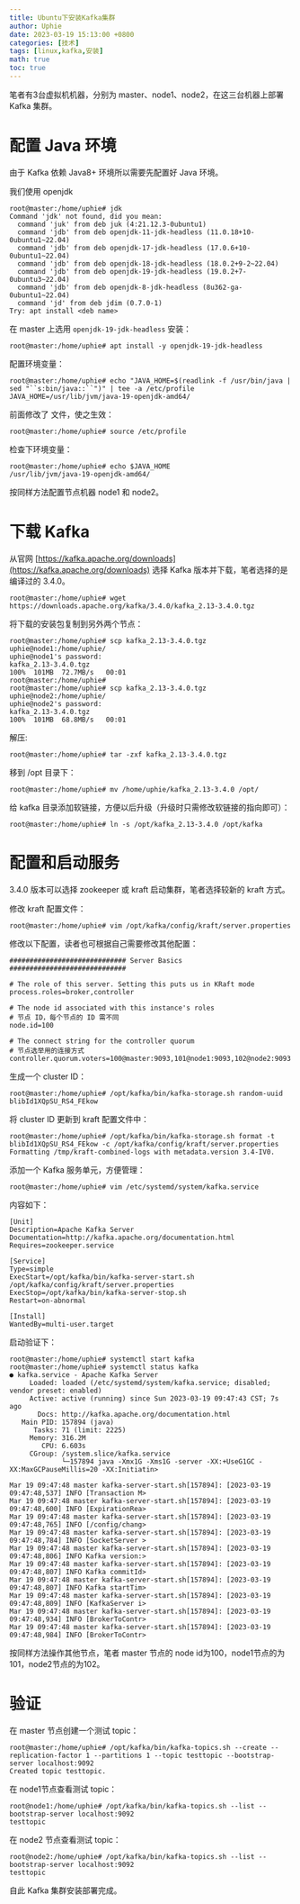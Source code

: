 ```yaml
---
title: Ubuntu下安装Kafka集群
author: Uphie
date: 2023-03-19 15:13:00 +0800
categories: [技术]
tags: [linux,kafka,安装]
math: true
toc: true
---
```


笔者有3台虚拟机机器，分别为 master、node1、node2，在这三台机器上部署 Kafka 集群。

# 配置 Java 环境

由于 Kafka 依赖 Java8+ 环境所以需要先配置好 Java 环境。

我们使用 openjdk
```console
root@master:/home/uphie# jdk
Command 'jdk' not found, did you mean:
  command 'juk' from deb juk (4:21.12.3-0ubuntu1)
  command 'jdb' from deb openjdk-11-jdk-headless (11.0.18+10-0ubuntu1~22.04)
  command 'jdb' from deb openjdk-17-jdk-headless (17.0.6+10-0ubuntu1~22.04)
  command 'jdb' from deb openjdk-18-jdk-headless (18.0.2+9-2~22.04)
  command 'jdb' from deb openjdk-19-jdk-headless (19.0.2+7-0ubuntu3~22.04)
  command 'jdb' from deb openjdk-8-jdk-headless (8u362-ga-0ubuntu1~22.04)
  command 'jd' from deb jdim (0.7.0-1)
Try: apt install <deb name>
```

在 master 上选用 `openjdk-19-jdk-headless` 安装：
```console
root@master:/home/uphie# apt install -y openjdk-19-jdk-headless
```

配置环境变量：
```console
root@master:/home/uphie# echo "JAVA_HOME=$(readlink -f /usr/bin/java | sed "``s:bin/java::``")" | tee -a /etc/profile
JAVA_HOME=/usr/lib/jvm/java-19-openjdk-amd64/
```

前面修改了 文件，使之生效：
```console
root@master:/home/uphie# source /etc/profile
```

检查下环境变量：
```console
root@master:/home/uphie# echo $JAVA_HOME
/usr/lib/jvm/java-19-openjdk-amd64/
```

按同样方法配置节点机器 node1 和 node2。

# 下载 Kafka

从官网 [https://kafka.apache.org/downloads](https://kafka.apache.org/downloads) 选择 Kafka 版本并下载，笔者选择的是编译过的 3.4.0。

```console
root@master:/home/uphie# wget https://downloads.apache.org/kafka/3.4.0/kafka_2.13-3.4.0.tgz
```

将下载的安装包复制到另外两个节点：
```
root@master:/home/uphie# scp kafka_2.13-3.4.0.tgz uphie@node1:/home/uphie/
uphie@node1's password:
kafka_2.13-3.4.0.tgz                                                                                                                              100%  101MB  72.7MB/s   00:01
root@master:/home/uphie#
root@master:/home/uphie# scp kafka_2.13-3.4.0.tgz uphie@node2:/home/uphie/
uphie@node2's password:
kafka_2.13-3.4.0.tgz                                                                                                                              100%  101MB  68.8MB/s   00:01
```

解压:
```console
root@master:/home/uphie# tar -zxf kafka_2.13-3.4.0.tgz
```

移到 /opt 目录下：
```
root@master:/home/uphie# mv /home/uphie/kafka_2.13-3.4.0 /opt/
```

给 kafka 目录添加软链接，方便以后升级（升级时只需修改软链接的指向即可）：
```console
root@master:/home/uphie# ln -s /opt/kafka_2.13-3.4.0 /opt/kafka
```

# 配置和启动服务

3.4.0 版本可以选择 zookeeper 或 kraft 启动集群，笔者选择较新的 kraft 方式。


修改 kraft 配置文件：
```cosole
root@master:/home/uphie# vim /opt/kafka/config/kraft/server.properties
```

修改以下配置，读者也可根据自己需要修改其他配置：
```
############################# Server Basics #############################

# The role of this server. Setting this puts us in KRaft mode
process.roles=broker,controller

# The node id associated with this instance's roles
# 节点 ID，每个节点的 ID 需不同
node.id=100

# The connect string for the controller quorum
# 节点选举用的连接方式
controller.quorum.voters=100@master:9093,101@node1:9093,102@node2:9093
```

生成一个 cluster ID：
```
root@master:/home/uphie# /opt/kafka/bin/kafka-storage.sh random-uuid
blibId1XQpSU_RS4_FEkow
```

将 cluster ID 更新到 kraft 配置文件中：
```
root@master:/home/uphie# /opt/kafka/bin/kafka-storage.sh format -t blibId1XQpSU_RS4_FEkow -c /opt/kafka/config/kraft/server.properties
Formatting /tmp/kraft-combined-logs with metadata.version 3.4-IV0.
```

添加一个 Kafka 服务单元，方便管理：
```console
root@master:/home/uphie# vim /etc/systemd/system/kafka.service
```

内容如下：
```
[Unit]
Description=Apache Kafka Server
Documentation=http://kafka.apache.org/documentation.html
Requires=zookeeper.service
 
[Service]
Type=simple
ExecStart=/opt/kafka/bin/kafka-server-start.sh /opt/kafka/config/kraft/server.properties
ExecStop=/opt/kafka/bin/kafka-server-stop.sh
Restart=on-abnormal
 
[Install]
WantedBy=multi-user.target
```

启动验证下：
```console
root@master:/home/uphie# systemctl start kafka
root@master:/home/uphie# systemctl status kafka
● kafka.service - Apache Kafka Server
     Loaded: loaded (/etc/systemd/system/kafka.service; disabled; vendor preset: enabled)
     Active: active (running) since Sun 2023-03-19 09:47:43 CST; 7s ago
       Docs: http://kafka.apache.org/documentation.html
   Main PID: 157894 (java)
      Tasks: 71 (limit: 2225)
     Memory: 316.2M
        CPU: 6.603s
     CGroup: /system.slice/kafka.service
             └─157894 java -Xmx1G -Xms1G -server -XX:+UseG1GC -XX:MaxGCPauseMillis=20 -XX:Initiatin>

Mar 19 09:47:48 master kafka-server-start.sh[157894]: [2023-03-19 09:47:48,537] INFO [Transaction M>
Mar 19 09:47:48 master kafka-server-start.sh[157894]: [2023-03-19 09:47:48,600] INFO [ExpirationRea>
Mar 19 09:47:48 master kafka-server-start.sh[157894]: [2023-03-19 09:47:48,765] INFO [/config/chang>
Mar 19 09:47:48 master kafka-server-start.sh[157894]: [2023-03-19 09:47:48,784] INFO [SocketServer >
Mar 19 09:47:48 master kafka-server-start.sh[157894]: [2023-03-19 09:47:48,806] INFO Kafka version:>
Mar 19 09:47:48 master kafka-server-start.sh[157894]: [2023-03-19 09:47:48,807] INFO Kafka commitId>
Mar 19 09:47:48 master kafka-server-start.sh[157894]: [2023-03-19 09:47:48,807] INFO Kafka startTim>
Mar 19 09:47:48 master kafka-server-start.sh[157894]: [2023-03-19 09:47:48,809] INFO [KafkaServer i>
Mar 19 09:47:48 master kafka-server-start.sh[157894]: [2023-03-19 09:47:48,934] INFO [BrokerToContr>
Mar 19 09:47:48 master kafka-server-start.sh[157894]: [2023-03-19 09:47:48,984] INFO [BrokerToContr>
```

按同样方法操作其他节点，笔者 master 节点的 node id为100，node1节点的为 101，node2节点的为102。

# 验证

在 master 节点创建一个测试 topic：
```console
root@master:/home/uphie# /opt/kafka/bin/kafka-topics.sh --create --replication-factor 1 --partitions 1 --topic testtopic --bootstrap-server localhost:9092
Created topic testtopic.
```

在 node1节点查看测试 topic：

```console
root@node1:/home/uphie# /opt/kafka/bin/kafka-topics.sh --list --bootstrap-server localhost:9092
testtopic
```

在 node2 节点查看测试 topic：
```console
root@node2:/home/uphie# /opt/kafka/bin/kafka-topics.sh --list --bootstrap-server localhost:9092
testtopic
```

自此 Kafka 集群安装部署完成。
